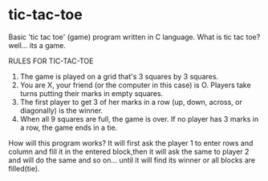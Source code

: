 # tic-tac-toe
Basic 'tic tac toe' (game)  program written in C language.
 What is tic tac toe?
  well... its a game.
 
RULES FOR TIC-TAC-TOE
1. The game is played on a grid that's 3 squares by 3 squares.
2. You are X, your friend (or the computer in this case) is O. Players take turns putting their marks in empty squares.
3. The first player to get 3 of her marks in a row (up, down, across, or diagonally) is the winner.
4. When all 9 squares are full, the game is over. If no player has 3 marks in a row, the game ends in a tie.

How will this program works?
  It will first ask the player 1 to enter rows and column and fill it in the entered block,then it will ask the same to player 2 and will do the same and so on...
until it will find its winner or all blocks are filled(tie).

